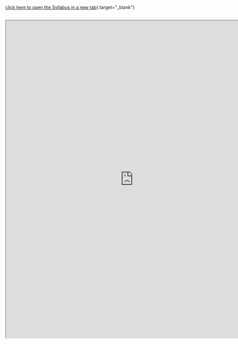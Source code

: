 [click here to open the Syllabus in a new tab](https://drive.google.com/file/d/1TA-1_cXGrkc1MbuOpJCUtXCy-7fzVRhF/view){:target="_blank"}

<br> 

<iframe src="https://drive.google.com/file/d/1TA-1_cXGrkc1MbuOpJCUtXCy-7fzVRhF/preview" width="800" height="1000" allowfullscreen>
</iframe>